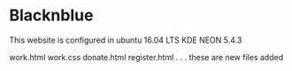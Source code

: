 # Blacknblue
This website is configured in ubuntu 16.04 LTS KDE NEON 5.4.3

work.html
work.css
donate.html
register.html
.
.
.
these are new files added
